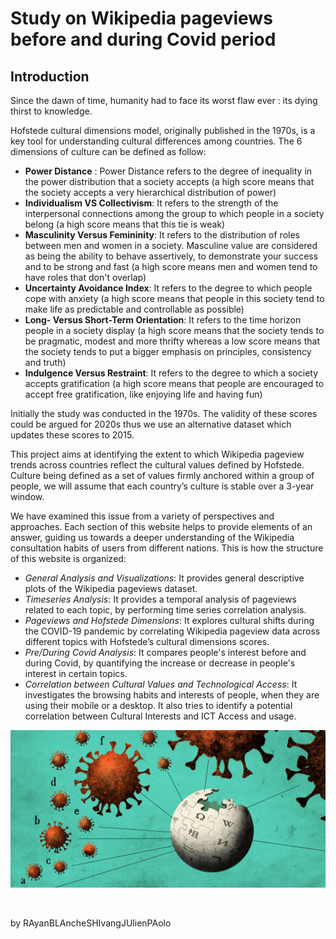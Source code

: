 # Study on Wikipedia pageviews before and during Covid period
## Introduction

Since the dawn of time, humanity had to face its worst flaw ever : its dying thirst to knowledge. 

Hofstede cultural dimensions model, originally published in the 1970s, is a key tool for understanding cultural differences among countries. 
The 6 dimensions of culture can be defined as follow: 
- **Power Distance** : Power Distance refers to the degree of inequality in the power distribution that a society accepts (a high score means that the society accepts a very hierarchical distribution of power)
- **Individualism VS Collectivism**: It refers to the strength of the interpersonal connections among the group to which people in a society belong (a high score means that this tie is weak)
- **Masculinity Versus Femininity**: It refers to the distribution of roles between men and women in a society. Masculine value are considered as being the ability to behave assertively, to demonstrate your success and to be strong and fast (a high score means men and women tend to have roles that don't overlap)
- **Uncertainty Avoidance Index**: It refers to the degree to which people cope with anxiety (a high score means that people in this society tend to make life as predictable and controllable as possible)
- **Long- Versus Short-Term Orientation**: It refers to the time horizon people in a society display (a high score means that the society tends to be pragmatic, modest and more thrifty whereas a low score means that the society tends to put a bigger emphasis on principles, consistency and truth)
- **Indulgence Versus Restraint**: It refers to the degree to which a society accepts gratification (a high score means that people are encouraged to accept free gratification, like enjoying life and having fun) 

Initially the study was conducted in the 1970s. The validity of these scores could be argued for 2020s thus we use an alternative dataset which updates these scores to 2015.

This project aims at identifying the extent to which Wikipedia pageview trends across countries reflect the cultural values defined by Hofstede. Culture being defined as a set of values firmly anchored within a group of people, we will assume that each country’s culture is stable over a 3-year window.

We have examined this issue from a variety of perspectives and approaches. Each section of this website helps to provide elements of an answer, guiding us towards a deeper understanding of the Wikipedia consultation habits of users from different nations. This is how the structure of this website is organized:
- *General Analysis and Visualizations*: It provides general descriptive plots of the Wikipedia pageviews dataset. 
- *Timeseries Analysis*: It provides a temporal analysis of pageviews related to each topic, by performing time series correlation analysis.
- *Pageviews and Hofstede Dimensions*: It explores cultural shifts during the COVID-19 pandemic by correlating Wikipedia pageview data across different topics with Hofstede’s cultural dimensions scores.
- *Pre/During Covid Analysis*: It compares people's interest before and during Covid, by quantifying the increase or decrease in people's interest in certain topics.
- *Correlation between Cultural Values and Technological Access*: It investigates the browsing habits and interests of people, when they are using their mobile or a desktop. It also tries to identify a potential correlation between Cultural Interests and ICT Access and usage.

<p align='center'>
<img src="images/wikivid.png" />
</p>

 <br>




by RAyanBLAncheSHIvangJUlienPAolo
